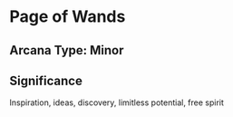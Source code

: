 # Page of Wands

## Arcana Type: Minor

## Significance 

Inspiration, ideas, discovery, limitless potential, free spirit
